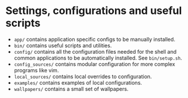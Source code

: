 # Settings, configurations and useful scripts

- `app/` contains application specific configs to be manually installed.
- `bin/` contains useful scripts and utilities.
- `config/` contains all the configuration files needed for the shell and common applications to be automatically installed. See `bin/setup.sh`.
- `config_sources/` contains modular configuration for more complex programs like vim.
- `local_sources/` contains local overrides to configuration.
- `examples/` contains examples of local configurations.
- `wallpapers/` contains a small set of wallpapers.
